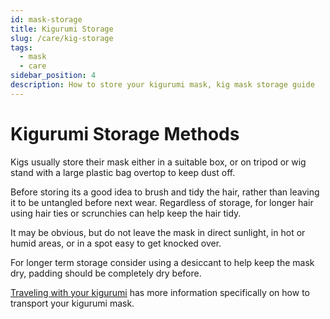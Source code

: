 ```yaml
---
id: mask-storage
title: Kigurumi Storage
slug: /care/kig-storage
tags:
  - mask
  - care
sidebar_position: 4
description: How to store your kigurumi mask, kig mask storage guide
---
```


# Kigurumi Storage Methods

Kigs usually store their mask either in a suitable box, or on tripod or wig stand with a large plastic bag overtop to keep dust off. 

Before storing its a good idea to brush and tidy the hair, rather than leaving it to be untangled before next wear. 
Regardless of storage, for longer hair using hair ties or scrunchies can help keep the hair tidy.

It may be obvious, but do not leave the mask in direct sunlight, in hot or humid areas, or in a spot easy to get knocked over. 

For longer term storage consider using a desiccant to help keep the mask dry, padding should be completely dry before.

[Traveling with your kigurumi](./traveling.md) has more information specifically on how to transport your kigurumi mask.